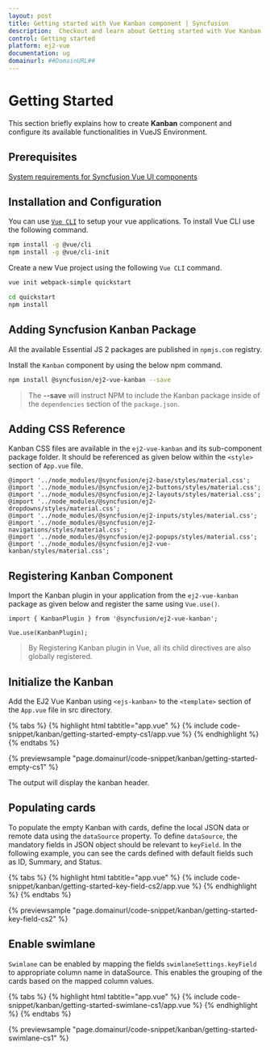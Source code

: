 ```yaml
---
layout: post
title: Getting started with Vue Kanban component | Syncfusion
description:  Checkout and learn about Getting started with Vue Kanban component of Syncfusion Essential JS 2 and more details.
control: Getting started 
platform: ej2-vue
documentation: ug
domainurl: ##DomainURL##
---
```


# Getting Started

This section briefly explains how to create **Kanban** component and configure its available functionalities in VueJS Environment.

## Prerequisites

[System requirements for Syncfusion Vue UI components](https://ej2.syncfusion.com/vue/documentation/system-requirements/)

## Installation and Configuration

You can use [`Vue CLI`](https://github.com/vuejs/vue-cli) to setup your vue applications.
To install Vue CLI use the following command.

```bash
npm install -g @vue/cli
npm install -g @vue/cli-init
```

Create a new Vue project using the following `Vue CLI` command.

```bash
vue init webpack-simple quickstart

cd quickstart
npm install

```

## Adding Syncfusion Kanban Package

All the available Essential JS 2 packages are published in `npmjs.com` registry.

Install the `Kanban` component by using the below npm command.

```bash
npm install @syncfusion/ej2-vue-kanban --save
```

> The **--save** will instruct NPM to include the Kanban package inside of the `dependencies` section of the `package.json`.

## Adding CSS Reference

Kanban CSS files are available in the `ej2-vue-kanban` and its sub-component package folder. It should be referenced as given below within the `<style>` section of `App.vue` file.

```
@import '../node_modules/@syncfusion/ej2-base/styles/material.css';
@import '../node_modules/@syncfusion/ej2-buttons/styles/material.css';
@import '../node_modules/@syncfusion/ej2-layouts/styles/material.css';
@import '../node_modules/@syncfusion/ej2-dropdowns/styles/material.css';
@import '../node_modules/@syncfusion/ej2-inputs/styles/material.css';
@import '../node_modules/@syncfusion/ej2-navigations/styles/material.css';
@import '../node_modules/@syncfusion/ej2-popups/styles/material.css';
@import '../node_modules/@syncfusion/ej2-vue-kanban/styles/material.css';
```

## Registering Kanban Component

Import the Kanban plugin in your application from the `ej2-vue-kanban` package as given below and register the same using `Vue.use()`.

```
import { KanbanPlugin } from '@syncfusion/ej2-vue-kanban';

Vue.use(KanbanPlugin);
```

> By Registering Kanban plugin in Vue, all its child directives are also globally registered.

## Initialize the Kanban

Add the EJ2 Vue Kanban using `<ejs-kanban>` to the `<template>` section of the `App.vue` file in src directory.

{% tabs %}
{% highlight html tabtitle="app.vue" %}
{% include code-snippet/kanban/getting-started-empty-cs1/app.vue %}
{% endhighlight %}
{% endtabs %}
        
{% previewsample "page.domainurl/code-snippet/kanban/getting-started-empty-cs1" %}

The output will display the kanban header.

## Populating cards

To populate the empty Kanban with cards, define the local JSON data or remote data using the `dataSource` property. To define `dataSource`, the mandatory fields in JSON object should be relevant to `keyField`. In the following example, you can see the cards defined with default fields such as ID, Summary, and Status.

{% tabs %}
{% highlight html tabtitle="app.vue" %}
{% include code-snippet/kanban/getting-started-key-field-cs2/app.vue %}
{% endhighlight %}
{% endtabs %}
        
{% previewsample "page.domainurl/code-snippet/kanban/getting-started-key-field-cs2" %}

## Enable swimlane

`Swimlane` can be enabled by mapping the fields `swimlaneSettings.keyField` to appropriate column name in dataSource. This enables the grouping of the cards based on the mapped column values.

{% tabs %}
{% highlight html tabtitle="app.vue" %}
{% include code-snippet/kanban/getting-started-swimlane-cs1/app.vue %}
{% endhighlight %}
{% endtabs %}
        
{% previewsample "page.domainurl/code-snippet/kanban/getting-started-swimlane-cs1" %}
